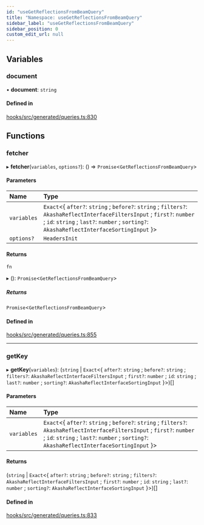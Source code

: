 ```yaml
---
id: "useGetReflectionsFromBeamQuery"
title: "Namespace: useGetReflectionsFromBeamQuery"
sidebar_label: "useGetReflectionsFromBeamQuery"
sidebar_position: 0
custom_edit_url: null
---
```


## Variables

### document

• **document**: `string`

#### Defined in

[hooks/src/generated/queries.ts:830](https://github.com/AKASHAorg/akasha-core/blob/6ca157f7/libs/hooks/src/generated/queries.ts#L830)

## Functions

### fetcher

▸ **fetcher**(`variables`, `options?`): () => `Promise`<`GetReflectionsFromBeamQuery`\>

#### Parameters

| Name | Type |
| :------ | :------ |
| `variables` | `Exact`<{ `after?`: `string` ; `before?`: `string` ; `filters?`: `AkashaReflectInterfaceFiltersInput` ; `first?`: `number` ; `id`: `string` ; `last?`: `number` ; `sorting?`: `AkashaReflectInterfaceSortingInput`  }\> |
| `options?` | `HeadersInit` |

#### Returns

`fn`

▸ (): `Promise`<`GetReflectionsFromBeamQuery`\>

##### Returns

`Promise`<`GetReflectionsFromBeamQuery`\>

#### Defined in

[hooks/src/generated/queries.ts:855](https://github.com/AKASHAorg/akasha-core/blob/6ca157f7/libs/hooks/src/generated/queries.ts#L855)

___

### getKey

▸ **getKey**(`variables`): (`string` \| `Exact`<{ `after?`: `string` ; `before?`: `string` ; `filters?`: `AkashaReflectInterfaceFiltersInput` ; `first?`: `number` ; `id`: `string` ; `last?`: `number` ; `sorting?`: `AkashaReflectInterfaceSortingInput`  }\>)[]

#### Parameters

| Name | Type |
| :------ | :------ |
| `variables` | `Exact`<{ `after?`: `string` ; `before?`: `string` ; `filters?`: `AkashaReflectInterfaceFiltersInput` ; `first?`: `number` ; `id`: `string` ; `last?`: `number` ; `sorting?`: `AkashaReflectInterfaceSortingInput`  }\> |

#### Returns

(`string` \| `Exact`<{ `after?`: `string` ; `before?`: `string` ; `filters?`: `AkashaReflectInterfaceFiltersInput` ; `first?`: `number` ; `id`: `string` ; `last?`: `number` ; `sorting?`: `AkashaReflectInterfaceSortingInput`  }\>)[]

#### Defined in

[hooks/src/generated/queries.ts:833](https://github.com/AKASHAorg/akasha-core/blob/6ca157f7/libs/hooks/src/generated/queries.ts#L833)

